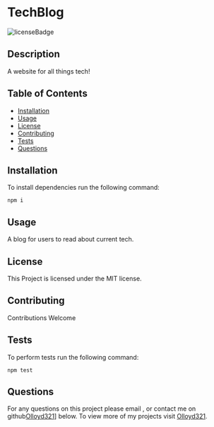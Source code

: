 # TechBlog
![licenseBadge](https://img.shields.io/badge/License-MIT-red)

## Description 

A website for all things tech!

## Table of Contents

* [Installation](#installation) 
* [Usage](#usage)
* [License](#license) 
* [Contributing](#contributing) 
* [Tests](#tests)
* [Questions](#questions)

## Installation 

To install dependencies run the following command: 

```
npm i
```

## Usage 

A blog for users to read about current tech.

## License 
  
This Project is licensed under the MIT license.

## Contributing

Contributions Welcome

## Tests

To perform tests run the following command: 

```
npm test
```

## Questions

For any questions on this project please email , or contact me on github[Olloyd321](https://github.com/Olloyd321/)] below.
To view more of my projects visit [Olloyd321](https://github.com/Olloyd321/).

